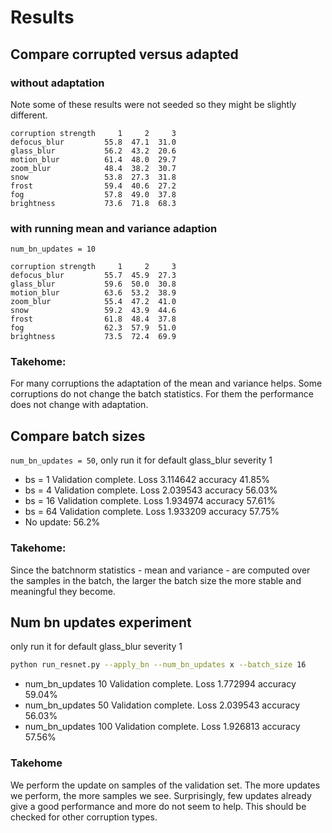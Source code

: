 # Results

## Compare corrupted versus adapted

### without adaptation

Note some of these results were not seeded so they might be slightly different.

```
corruption strength     1     2     3
defocus_blur         55.8  47.1  31.0
glass_blur           56.2  43.2  20.6
motion_blur          61.4  48.0  29.7
zoom_blur            48.4  38.2  30.7
snow                 53.8  27.3  31.8
frost                59.4  40.6  27.2
fog                  57.8  49.0  37.8
brightness           73.6  71.8  68.3
```

### with running mean and variance adaption

`num_bn_updates = 10`

```
corruption strength     1     2     3
defocus_blur         55.7  45.9  27.3
glass_blur           59.6  50.0  30.8
motion_blur          63.6  53.2  38.9
zoom_blur            55.4  47.2  41.0
snow                 59.2  43.9  44.6
frost                61.8  48.4  37.8
fog                  62.3  57.9  51.0
brightness           73.5  72.4  69.9
```

### Takehome:

For many corruptions the adaptation of the mean and variance helps. Some corruptions do not change
the batch statistics. For them the performance does not change with adaptation. 

## Compare batch sizes

`num_bn_updates = 50`,
only run it for default glass_blur severity 1

- bs = 1  Validation complete. Loss 3.114642 accuracy 41.85%
- bs = 4  Validation complete. Loss 2.039543 accuracy 56.03%
- bs = 16 Validation complete. Loss 1.934974 accuracy 57.61%
- bs = 64 Validation complete. Loss 1.933209 accuracy 57.75%
- No update: 56.2%

### Takehome:

Since the batchnorm statistics - mean and variance - are computed over the samples in the batch, 
the larger the batch size the more stable and meaningful they become.

## Num bn updates experiment

only run it for default glass_blur severity 1

```bash
python run_resnet.py --apply_bn --num_bn_updates x --batch_size 16
```

- num_bn_updates 10 Validation complete. Loss 1.772994 accuracy 59.04%
- num_bn_updates 50 Validation complete. Loss 2.039543 accuracy 56.03%
- num_bn_updates 100 Validation complete. Loss 1.926813 accuracy 57.56%

### Takehome

We perform the update on samples of the validation set. The more updates we perform,
the more samples we see. Surprisingly, few updates already give a good performance 
and more do not seem to help. This should be checked for other corruption types.
